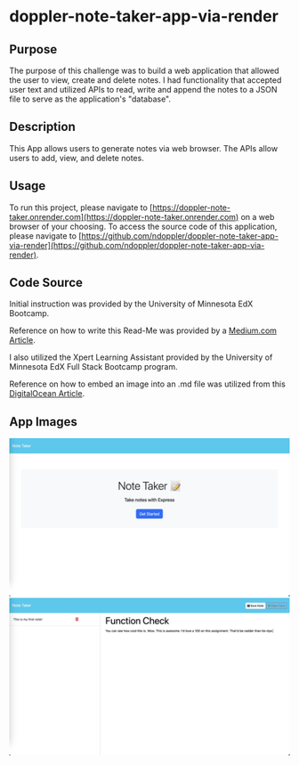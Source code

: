 # doppler-note-taker-app-via-render

## Purpose
The purpose of this challenge was to build a web application that allowed the user to view, create and delete notes. I had functionality that accepted user text and utilized APIs to read, write and append the notes to a JSON file to serve as the application's "database".

## Description
This App allows users to generate notes via web browser. The APIs allow users to add, view, and delete notes.

## Usage
To run this project, please navigate to [https://doppler-note-taker.onrender.com](https://doppler-note-taker.onrender.com) on a web browser of your choosing.  To access the source code of this application, please navigate to [https://github.com/ndoppler/doppler-note-taker-app-via-render](https://github.com/ndoppler/doppler-note-taker-app-via-render).

## Code Source

Initial instruction was provided by the University of Minnesota EdX Bootcamp.

Reference on how to write this Read-Me was provided by a [Medium.com Article](https://medium.com/@kc_clintone/the-ultimate-guide-to-writing-a-great-readme-md-for-your-project-3d49c2023357).

I also utilized the Xpert Learning Assistant provided by the University of Minnesota EdX Full Stack Bootcamp program.

Reference on how to embed an image into an .md file was utilized from this [DigitalOcean Article](https://www.digitalocean.com/community/tutorials/markdown-markdown-images).

## App Images
<img title="Landing Page" alt="first" src="./public/assets/images/homescreen.png">
<img title="Main Functionality" alt="note page" src="./public/assets/images/function.png">

